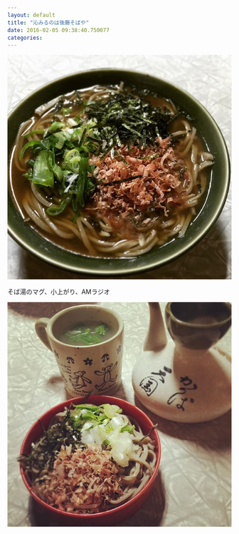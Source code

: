 ```yaml
---
layout: default
title: "沁みるのは後藤そばや"
date: 2016-02-05 09:38:40.750077
categories: 
---
```


![釜揚げ](/assets/images/201601/12628112_1675101116040146_1437477642_n.jpg)

そば湯のマグ、小上がり、AMラジオ

![割子](/assets/images/201601/12519470_1514309455531386_1060348262_n.jpg)


